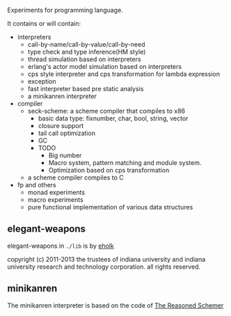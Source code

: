 Experiments for programming language.

It contains or will contain:

- interpreters
  * call-by-name/call-by-value/call-by-need
  * type check and type inference(HM style)
  * thread simulation based on interpreters
  * erlang's actor model simulation based on interpreters
  * cps style interpreter and cps transformation for lambda expression
  * exception
  * fast interpreter based pre static analysis
  * a minikanren interpreter
- compiler
  * seck-scheme: a scheme compiler that compiles to x86
    - basic data type: fixnumber, char, bool, string, vector
    - closure support
    - tail call optimization
    - GC
    - TODO
      * Big number
      * Macro system, pattern matching and module system.
      * Optimization based on cps transformation
  * a scheme compiler compiles to C
- fp and others
  * monad experiments
  * macro experiments
  * pure functional implementation of various data structures

elegant-weapons
---------
elegant-weapons in `./lib` is by [eholk](https://github.com/eholk/elegant-weapons)

copyright (c) 2011-2013 the trustees of indiana university and indiana
university research and technology corporation.  all rights reserved.

minikanren
----------
The minikanren interpreter is based on the code of [The Reasoned Schemer](http://mitpress.mit.edu/books/reasoned-schemer)
